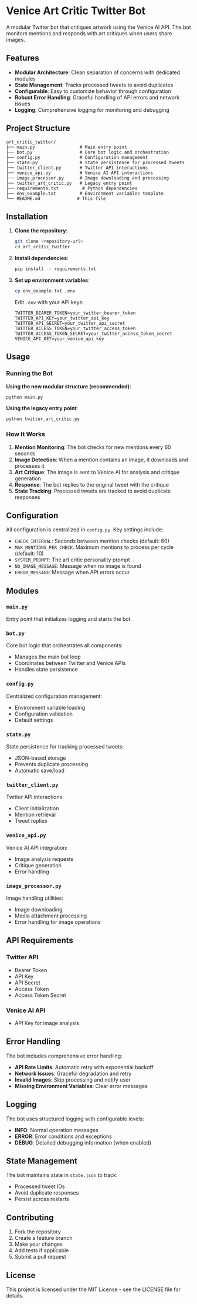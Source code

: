 # Venice Art Critic Twitter Bot

A modular Twitter bot that critiques artwork using the Venice AI API. The bot monitors mentions and responds with art critiques when users share images.

## Features

- **Modular Architecture**: Clean separation of concerns with dedicated modules
- **State Management**: Tracks processed tweets to avoid duplicates
- **Configurable**: Easy to customize behavior through configuration
- **Robust Error Handling**: Graceful handling of API errors and network issues
- **Logging**: Comprehensive logging for monitoring and debugging

## Project Structure

```
art_critic_twitter/
├── main.py                 # Main entry point
├── bot.py                  # Core bot logic and orchestration
├── config.py               # Configuration management
├── state.py                # State persistence for processed tweets
├── twitter_client.py       # Twitter API interactions
├── venice_api.py           # Venice AI API interactions
├── image_processor.py      # Image downloading and processing
├── twitter_art_critic.py   # Legacy entry point
├── requirements.txt         # Python dependencies
├── env_example.txt         # Environment variables template
└── README.md              # This file
```

## Installation

1. **Clone the repository**:
   ```bash
   git clone <repository-url>
   cd art_critic_twitter
   ```

2. **Install dependencies**:
   ```bash
   pip install -r requirements.txt
   ```

3. **Set up environment variables**:
   ```bash
   cp env_example.txt .env
   ```
   
   Edit `.env` with your API keys:
   ```
   TWITTER_BEARER_TOKEN=your_twitter_bearer_token
   TWITTER_API_KEY=your_twitter_api_key
   TWITTER_API_SECRET=your_twitter_api_secret
   TWITTER_ACCESS_TOKEN=your_twitter_access_token
   TWITTER_ACCESS_TOKEN_SECRET=your_twitter_access_token_secret
   VENICE_API_KEY=your_venice_api_key
   ```

## Usage

### Running the Bot

**Using the new modular structure (recommended)**:
```bash
python main.py
```

**Using the legacy entry point**:
```bash
python twitter_art_critic.py
```

### How It Works

1. **Mention Monitoring**: The bot checks for new mentions every 60 seconds
2. **Image Detection**: When a mention contains an image, it downloads and processes it
3. **Art Critique**: The image is sent to Venice AI for analysis and critique generation
4. **Response**: The bot replies to the original tweet with the critique
5. **State Tracking**: Processed tweets are tracked to avoid duplicate responses

## Configuration

All configuration is centralized in `config.py`. Key settings include:

- `CHECK_INTERVAL`: Seconds between mention checks (default: 60)
- `MAX_MENTIONS_PER_CHECK`: Maximum mentions to process per cycle (default: 10)
- `SYSTEM_PROMPT`: The art critic personality prompt
- `NO_IMAGE_MESSAGE`: Message when no image is found
- `ERROR_MESSAGE`: Message when API errors occur

## Modules

### `main.py`
Entry point that initializes logging and starts the bot.

### `bot.py`
Core bot logic that orchestrates all components:
- Manages the main bot loop
- Coordinates between Twitter and Venice APIs
- Handles state persistence

### `config.py`
Centralized configuration management:
- Environment variable loading
- Configuration validation
- Default settings

### `state.py`
State persistence for tracking processed tweets:
- JSON-based storage
- Prevents duplicate processing
- Automatic save/load

### `twitter_client.py`
Twitter API interactions:
- Client initialization
- Mention retrieval
- Tweet replies

### `venice_api.py`
Venice AI API integration:
- Image analysis requests
- Critique generation
- Error handling

### `image_processor.py`
Image handling utilities:
- Image downloading
- Media attachment processing
- Error handling for image operations

## API Requirements

### Twitter API
- Bearer Token
- API Key
- API Secret
- Access Token
- Access Token Secret

### Venice AI API
- API Key for image analysis

## Error Handling

The bot includes comprehensive error handling:
- **API Rate Limits**: Automatic retry with exponential backoff
- **Network Issues**: Graceful degradation and retry
- **Invalid Images**: Skip processing and notify user
- **Missing Environment Variables**: Clear error messages

## Logging

The bot uses structured logging with configurable levels:
- **INFO**: Normal operation messages
- **ERROR**: Error conditions and exceptions
- **DEBUG**: Detailed debugging information (when enabled)

## State Management

The bot maintains state in `state.json` to track:
- Processed tweet IDs
- Avoid duplicate responses
- Persist across restarts

## Contributing

1. Fork the repository
2. Create a feature branch
3. Make your changes
4. Add tests if applicable
5. Submit a pull request

## License

This project is licensed under the MIT License - see the LICENSE file for details. 
